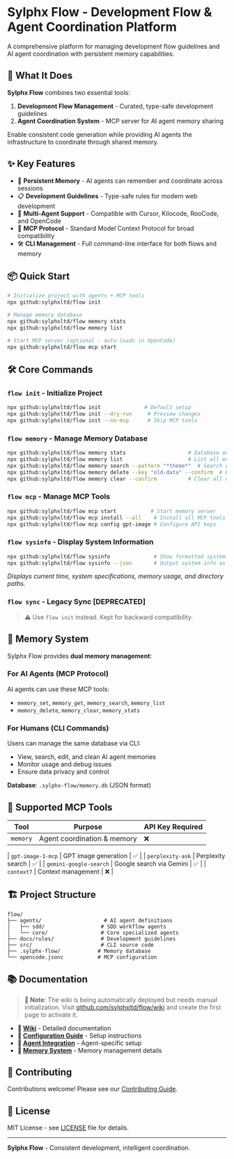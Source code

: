 # Sylphx Flow - Development Flow & Agent Coordination Platform

A comprehensive platform for managing development flow guidelines and AI agent coordination with persistent memory capabilities.

## 🚀 What It Does

**Sylphx Flow** combines two essential tools:

1. **Development Flow Management** - Curated, type-safe development guidelines
2. **Agent Coordination System** - MCP server for AI agent memory sharing

Enable consistent code generation while providing AI agents the infrastructure to coordinate through shared memory.

## ✨ Key Features

- 🧠 **Persistent Memory** - AI agents can remember and coordinate across sessions
- 📋 **Development Guidelines** - Type-safe rules for modern web development
- 🔧 **Multi-Agent Support** - Compatible with Cursor, Kilocode, RooCode, and OpenCode
- 🔄 **MCP Protocol** - Standard Model Context Protocol for broad compatibility
- 🛠️ **CLI Management** - Full command-line interface for both flows and memory

## 📦 Quick Start

```bash
# Initialize project with agents + MCP tools
npx github:sylphxltd/flow init

# Manage memory database
npx github:sylphxltd/flow memory stats
npx github:sylphxltd/flow memory list

# Start MCP server (optional - auto-loads in OpenCode)
npx github:sylphxltd/flow mcp start
```

## 🛠️ Core Commands

### `flow init` - Initialize Project
```bash
npx github:sylphxltd/flow init              # Default setup
npx github:sylphxltd/flow init --dry-run     # Preview changes
npx github:sylphxltd/flow init --no-mcp      # Skip MCP tools
```

### `flow memory` - Manage Memory Database
```bash
npx github:sylphxltd/flow memory stats                    # Database overview
npx github:sylphxltd/flow memory list                     # List all entries
npx github:sylphxltd/flow memory search --pattern "*theme*"  # Search entries
npx github:sylphxltd/flow memory delete --key "old-data" --confirm  # Delete entry
npx github:sylphxltd/flow memory clear --confirm          # Clear all data
```

### `flow mcp` - Manage MCP Tools
```bash
npx github:sylphxltd/flow mcp start           # Start memory server
npx github:sylphxltd/flow mcp install --all    # Install all MCP tools
npx github:sylphxltd/flow mcp config gpt-image # Configure API keys
```

### `flow sysinfo` - Display System Information
```bash
npx github:sylphxltd/flow sysinfo              # Show formatted system info
npx github:sylphxltd/flow sysinfo --json       # Output system info as JSON
```

*Displays current time, system specifications, memory usage, and directory paths.*

### `flow sync` - Legacy Sync [DEPRECATED]
> ⚠️ Use `flow init` instead. Kept for backward compatibility.

## 🧠 Memory System

Sylphx Flow provides **dual memory management**:

### For AI Agents (MCP Protocol)
AI agents can use these MCP tools:
- `memory_set`, `memory_get`, `memory_search`, `memory_list`
- `memory_delete`, `memory_clear`, `memory_stats`

### For Humans (CLI Commands)
Users can manage the same database via CLI:
- View, search, edit, and clean AI agent memories
- Monitor usage and debug issues
- Ensure data privacy and control

**Database**: `.sylphx-flow/memory.db` (JSON format)

## 🔌 Supported MCP Tools

| Tool | Purpose | API Key Required |
|------|---------|------------------|
| `memory` | Agent coordination & memory | ❌ |

| `gpt-image-1-mcp` | GPT image generation | ✅ |
| `perplexity-ask` | Perplexity search | ✅ |
| `gemini-google-search` | Google search via Gemini | ✅ |
| `context7` | Context management | ❌ |

## 🏗️ Project Structure

```
flow/
├── agents/                    # AI agent definitions
│   ├── sdd/                  # SDD workflow agents
│   └── core/                 # Core specialized agents
├── docs/rules/               # Development guidelines
├── src/                      # CLI source code
├── .sylphx-flow/            # Memory database
└── opencode.jsonc           # MCP configuration
```

## 📚 Documentation

> **📝 Note**: The wiki is being automatically deployed but needs manual initialization. Visit [github.com/sylphxltd/flow/wiki](https://github.com/sylphxltd/flow/wiki) and create the first page to activate it.

- **📖 [Wiki](https://github.com/sylphxltd/flow/wiki)** - Detailed documentation
- **🔧 [Configuration Guide](https://github.com/sylphxltd/flow/wiki/Installation-&-Setup)** - Setup instructions
- **🤖 [Agent Integration](https://github.com/sylphxltd/flow/wiki/CLI-Commands)** - Agent-specific setup
- **🧠 [Memory System](https://github.com/sylphxltd/flow/wiki/Memory-System)** - Memory management details

## 🤝 Contributing

Contributions welcome! Please see our [Contributing Guide](https://github.com/sylphxltd/flow/wiki/Contributing).

## 📄 License

MIT License - see [LICENSE](LICENSE) file for details.

---

**Sylphx Flow** - Consistent development, intelligent coordination.